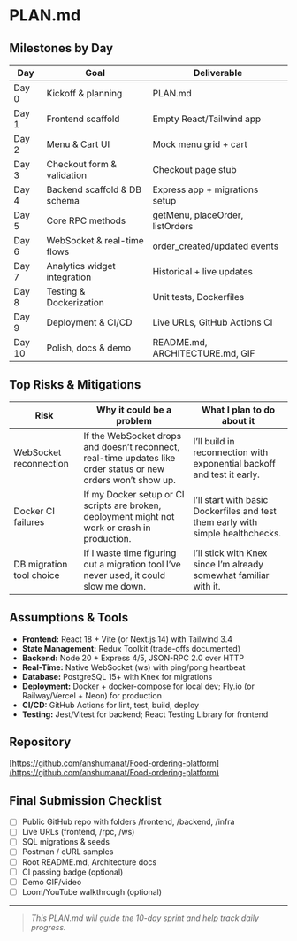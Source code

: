 # PLAN.md

## Milestones by Day

| Day    | Goal                         | Deliverable                     |
| ------ | ---------------------------- | ------------------------------- |
| Day 0  | Kickoff & planning           | PLAN.md                         |
| Day 1  | Frontend scaffold            | Empty React/Tailwind app        |
| Day 2  | Menu & Cart UI               | Mock menu grid + cart           |
| Day 3  | Checkout form & validation   | Checkout page stub              |
| Day 4  | Backend scaffold & DB schema | Express app + migrations setup  |
| Day 5  | Core RPC methods             | getMenu, placeOrder, listOrders |
| Day 6  | WebSocket & real-time flows  | order_created/updated events    |
| Day 7  | Analytics widget integration | Historical + live updates       |
| Day 8  | Testing & Dockerization      | Unit tests, Dockerfiles         |
| Day 9  | Deployment & CI/CD           | Live URLs, GitHub Actions CI    |
| Day 10 | Polish, docs & demo          | README.md, ARCHITECTURE.md, GIF |

## Top Risks & Mitigations

| Risk                     | Why it could be a problem                                           | What I plan to do about it                                         |
|--------------------------|---------------------------------------------------------------------|---------------------------------------------------------------------|
| WebSocket reconnection   | If the WebSocket drops and doesn’t reconnect, real-time updates like order status or new orders won’t show up. | I’ll build in reconnection with exponential backoff and test it early. |
| Docker CI failures       | If my Docker setup or CI scripts are broken, deployment might not work or crash in production. | I’ll start with basic Dockerfiles and test them early with simple healthchecks. |
| DB migration tool choice | If I waste time figuring out a migration tool I’ve never used, it could slow me down. | I’ll stick with Knex since I’m already somewhat familiar with it.     |

## Assumptions & Tools

- **Frontend:** React 18 + Vite (or Next.js 14) with Tailwind 3.4
- **State Management:** Redux Toolkit (trade-offs documented)
- **Backend:** Node 20 + Express 4/5, JSON-RPC 2.0 over HTTP
- **Real-Time:** Native WebSocket (ws) with ping/pong heartbeat
- **Database:** PostgreSQL 15+ with Knex for migrations
- **Deployment:** Docker + docker-compose for local dev; Fly.io (or Railway/Vercel + Neon) for production
- **CI/CD:** GitHub Actions for lint, test, build, deploy
- **Testing:** Jest/Vitest for backend; React Testing Library for frontend

## Repository

[https://github.com/anshumanat/Food-ordering-platform](https://github.com/anshumanat/Food-ordering-platform)

## Final Submission Checklist

- [ ] Public GitHub repo with folders /frontend, /backend, /infra
- [ ] Live URLs (frontend, /rpc, /ws)
- [ ] SQL migrations & seeds
- [ ] Postman / cURL samples
- [ ] Root README.md, Architecture docs
- [ ] CI passing badge (optional)
- [ ] Demo GIF/video
- [ ] Loom/YouTube walkthrough (optional)

---

> *This PLAN.md will guide the 10-day sprint and help track daily progress.*
